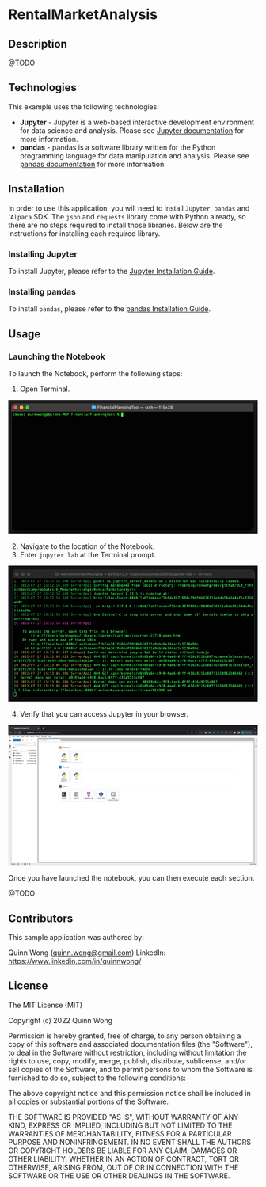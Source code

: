 # RentalMarketAnalysis

## Description

@TODO

## Technologies

This example uses the following technologies:

- **Jupyter** - Jupyter is a web-based interactive development environment for data science and analysis. Please see [Jupyter documentation](https://jupyter.org/) for more information.
- **pandas** - pandas is a software library written for the Python programming language for data manipulation and analysis. Please see [pandas documentation](https://pandas.pydata.org/) for more information.



## Installation

In order to use this application, you will need to install `Jupyter`, `pandas` and '`Alpaca` SDK.   The `json` and `requests` library come with Python already, so there are no steps required to install those libraries.  Below are the instructions for installing each required library.

### Installing Jupyter

To install Jupyter, please refer to the [Jupyter Installation Guide](https://jupyter.org/install).

### Installing pandas

To install `pandas`, please refer to the [pandas Installation Guide](https://pandas.pydata.org/pandas-docs/stable/getting_started/install.html).


## Usage

### Launching the Notebook

To launch the Notebook, perform the following steps:

1. Open Terminal.

![Launch_Terminal](/images/launching_open_terminal.jpg)

2. Navigate to the location of the Notebook.
3. Enter `jupyter lab` at the Terminal prompt.

![Launch_Jupyter](/images/launching_jupyter.jpg)

4. Verify that you can access Jupyter in your browser.

![Jupyter](/images/jupyter.jpg)

Once you have launched the notebook, you can then execute each section.

@TODO


## Contributors

This sample application was authored by:

Quinn Wong (quinn.wong@gmail.com)
LinkedIn: https://www.linkedin.com/in/quinnwong/

## License

The MIT License (MIT)

Copyright (c) 2022 Quinn Wong

Permission is hereby granted, free of charge, to any person obtaining a copy of this software and associated documentation files (the "Software"), to deal in the Software without restriction, including without limitation the rights to use, copy, modify, merge, publish, distribute, sublicense, and/or sell copies of the Software, and to permit persons to whom the Software is furnished to do so, subject to the following conditions:

The above copyright notice and this permission notice shall be included in all copies or substantial portions of the Software.

THE SOFTWARE IS PROVIDED "AS IS", WITHOUT WARRANTY OF ANY KIND, EXPRESS OR IMPLIED, INCLUDING BUT NOT LIMITED TO THE WARRANTIES OF MERCHANTABILITY, FITNESS FOR A PARTICULAR PURPOSE AND NONINFRINGEMENT. IN NO EVENT SHALL THE AUTHORS OR COPYRIGHT HOLDERS BE LIABLE FOR ANY CLAIM, DAMAGES OR OTHER LIABILITY, WHETHER IN AN ACTION OF CONTRACT, TORT OR OTHERWISE, ARISING FROM, OUT OF OR IN CONNECTION WITH THE SOFTWARE OR THE USE OR OTHER DEALINGS IN THE SOFTWARE.
